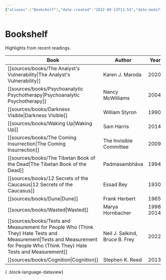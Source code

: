```yaml
---
{"aliases":["Bookshelf"],"date-created":"2022-09-13T13:54","date-modified":"2023-10-13T21:43","dg-publish":true,"tags":["map"],"title":"Bookshelf","up":[["+home"]],"permalink":"/atlas/bookshelf/","dgPassFrontmatter":true}
---
```



# Bookshelf

Highlights from recent readings.

| Book                                                                                                                                                                            | Author                         | Year       |
| ------------------------------------------------------------------------------------------------------------------------------------------------------------------------------- | ------------------------------ | ---------- |
| [[sources/books/The Analyst's Vulnerability\|The Analyst's Vulnerability]]                                                                                                   | Karen J. Maroda                | 2020       |
| [[sources/books/Psychoanalytic Psychotherapy\|Psychoanalytic Psychotherapy]]                                                                                                 | Nancy McWilliams               | 2004       |
| [[sources/books/Darkness Visible\|Darkness Visible]]                                                                                                                         | William Styron                 | 1990       |
| [[sources/books/Waking Up\|Waking Up]]                                                                                                                                       | Sam Harris                     | 2014       |
| [[sources/books/The Coming Insurrection\|The Coming Insurrection]]                                                                                                           | The Invisible Committee        | 2009       |
| [[sources/books/The Tibetan Book of the Dead\|The Tibetan Book of the Dead]]                                                                                                 | Padmasambhāva                  | 1994       |
| [[sources/books/12 Secrets of the Caucasus\|12 Secrets of the Caucasus]]                                                                                                     | Essad Bey                      | 1930       |
| [[sources/books/Dune\|Dune]]                                                                                                                                                 | Frank Herbert                  | 1965       |
| [[sources/books/Wasted\|Wasted]]                                                                                                                                             | Marya Hornbacher               | 1998, 2014 |
| [[sources/books/Tests and Measurement for People Who (Think They) Hate Tests and Measurement\|Tests and Measurement for People Who (Think They) Hate Tests and Measurement]] | Neil J. Salkind, Bruce B. Frey | 2022       |
| [[sources/books/Cognition\|Cognition]]                                                                                                                                       | Stephen K. Reed                | 2013       |

{ .block-language-dataview}
